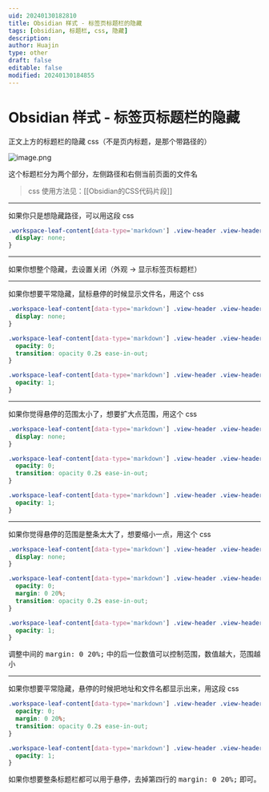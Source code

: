 ```yaml
---
uid: 20240130182810
title: Obsidian 样式 - 标签页标题栏的隐藏
tags: [obsidian, 标题栏, css, 隐藏]
description: 
author: Huajin
type: other
draft: false
editable: false
modified: 20240130184855
---
```


# Obsidian 样式 - 标签页标题栏的隐藏

正文上方的标题栏的隐藏 css（不是页内标题，是那个带路径的）

![image.png](https://cdn.pkmer.cn/images/20240130183105.png!pkmer)

这个标题栏分为两个部分，左侧路径和右侧当前页面的文件名

> css 使用方法见：[[Obsidian的CSS代码片段]]

---

如果你只是想隐藏路径，可以用这段 css

```css
.workspace-leaf-content[data-type='markdown'] .view-header .view-header-title-container .view-header-title-parent {
  display: none;
}
```

---

如果你想整个隐藏，去设置关闭（外观 -> 显示标签页标题栏）

---

如果你想要平常隐藏，鼠标悬停的时候显示文件名，用这个 css

```css
.workspace-leaf-content[data-type='markdown'] .view-header .view-header-title-container .view-header-title-parent {
  display: none;
}

.workspace-leaf-content[data-type='markdown'] .view-header .view-header-title-container .view-header-title {
  opacity: 0;
  transition: opacity 0.2s ease-in-out;
}

.workspace-leaf-content[data-type='markdown'] .view-header .view-header-title-container .view-header-title:hover {
  opacity: 1;
}
```

---

如果你觉得悬停的范围太小了，想要扩大点范围，用这个 css

```css
.workspace-leaf-content[data-type='markdown'] .view-header .view-header-title-container .view-header-title-parent {
  display: none;
}

.workspace-leaf-content[data-type='markdown'] .view-header .view-header-title-container {
  opacity: 0;
  transition: opacity 0.2s ease-in-out;
}

.workspace-leaf-content[data-type='markdown'] .view-header .view-header-title-container:hover {
  opacity: 1;
}
```

---

如果你觉得悬停的范围是整条太大了，想要缩小一点，用这个 css

```css
.workspace-leaf-content[data-type='markdown'] .view-header .view-header-title-container .view-header-title-parent {
  display: none;
}

.workspace-leaf-content[data-type='markdown'] .view-header .view-header-title-container {
  opacity: 0;
  margin: 0 20%;
  transition: opacity 0.2s ease-in-out;
}

.workspace-leaf-content[data-type='markdown'] .view-header .view-header-title-container:hover {
  opacity: 1;
}
```

调整中间的 <kbd>margin: 0 20%;</kbd> 中的后一位数值可以控制范围，数值越大，范围越小

---

如果你想要平常隐藏，悬停的时候把地址和文件名都显示出来，用这段 css

```css
.workspace-leaf-content[data-type='markdown'] .view-header .view-header-title-container {
  opacity: 0;
  margin: 0 20%;
  transition: opacity 0.2s ease-in-out;
}

.workspace-leaf-content[data-type='markdown'] .view-header .view-header-title-container:hover {
  opacity: 1;
}
```

如果你想要整条标题栏都可以用于悬停，去掉第四行的 <kbd>margin: 0 20%;</kbd> 即可。
